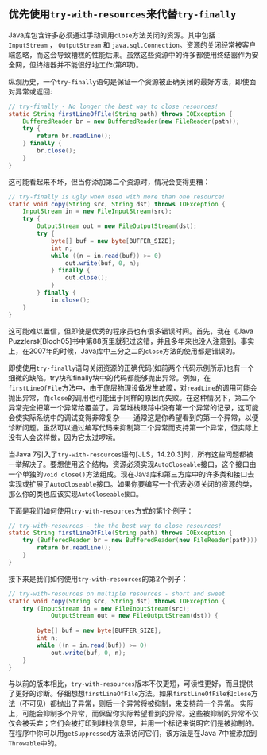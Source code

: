 ## 优先使用`try-with-resources`来代替`try-finally`

Java库包含许多必须通过手动调用`close`方法关闭的资源。其中包括：`InputStream` ， `OutputStream`  和
`java.sql.Connection`。资源的关闭经常被客户端忽略，而这会导致槽糕的性能后果。虽然这些资源中的许多都使用终结器作为安全网，但终结器并不能很好地工作(第8项)。

纵观历史，一个`try-finally`语句是保证一个资源被正确关闭的最好方法，即使面对异常或返回:

```java
// try-finally - No longer the best way to close resources!
static String firstLineOfFile(String path) throws IOException {
	BufferedReader br = new BufferedReader(new FileReader(path));
	try {
		return br.readLine();
	} finally {
		br.close();
	}
}
```

这可能看起来不坏，但当你添加第二个资源时，情况会变得更糟：

```java
// try-finally is ugly when used with more than one resource!
static void copy(String src, String dst) throws IOException {
	InputStream in = new FileInputStream(src);
	try {
		OutputStream out = new FileOutputStream(dst);
		try {
			byte[] buf = new byte[BUFFER_SIZE];
			int n;
			while ((n = in.read(buf)) >= 0)
				out.write(buf, 0, n);
			} finally {
				out.close();
			}
		} finally {
			in.close();
	}
}
```

这可能难以置信，但即使是优秀的程序员也有很多错误时间。首先，我在《Java Puzzlers》[Bloch05]书中第88页里就犯过这错，并且多年来也没人注意到。事实上，在2007年的时候，Java库中三分之二的`close`方法的使用都是错误的。

即使使用`try-finally`语句关闭资源的正确代码(如前两个代码示例所示)也有一个细微的缺陷。try块和finally块中的代码都能够抛出异常。例如，在`firstLineOfFile`方法中，由于底层物理设备发生故障，对`readLine`的调用可能会抛出异常，而`close`的调用也可能出于同样的原因而失败。在这种情况下，第二个异常完全把第一个异常给覆盖了。异常堆栈跟踪中没有第一个异常的记录，这可能会使实际系统中的调试变得非常复杂——通常这是你希望看到的第一个异常，以便诊断问题。虽然可以通过编写代码来抑制第二个异常而支持第一个异常，但实际上没有人会这样做，因为它太过啰嗦。

当Java 7引入了`try-with-resources`语句[JLS，14.20.3]时，所有这些问题都被一举解决了。要想使用这个结构，资源必须实现`AutoCloseable`接口，这个接口由一个单独的`void close()`方法组成。现在Java库和第三方库中的许多类和接口去实现或扩展了`AutoCloseable`接口。如果你要编写一个代表必须关闭的资源的类，那么你的类也应该实现`AutoCloseable接口`。

下面是我们如何使用`try-with-resources`方式的第1个例子：

```java
// try-with-resources - the the best way to close resources!
static String firstLineOfFile(String path) throws IOException {
    try (BufferedReader br = new BufferedReader(new FileReader(path))) {
    	return br.readLine();
	}
}
```

接下来是我们如何使用`try-with-resources`的第2个例子：

```java
// try-with-resources on multiple resources - short and sweet
static void copy(String src, String dst) throws IOException {
    try (InputStream in = new FileInputStream(src);
    		OutputStream out = new FileOutputStream(dst)) {
        
        byte[] buf = new byte[BUFFER_SIZE];
        int n;
        while ((n = in.read(buf)) >= 0)
        	out.write(buf, 0, n);
    }
}
```

与以前的版本相比，`try-with-resources`版本不仅更短，可读性更好，而且提供了更好的诊断。仔细想想`firstLineOfFile`方法。如果`firstLineOfFile`和`close`方法（不可见）都抛出了异常，则后一个异常将被抑制，来支持前一个异常。 实际上，可能会抑制多个异常，而保留你实际希望看到的异常。这些被抑制的异常不仅仅会被丢弃；它们会被打印到堆栈信息里，并用一个标记来说明它们是被抑制的。在程序中你可以用`getSuppressed`方法来访问它们，该方法是在Java 7中被添加到`Throwable`中的。